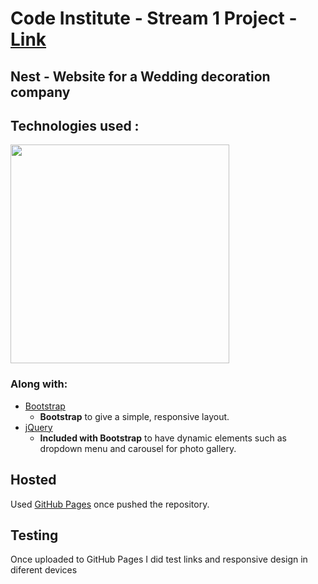 # Code Institute - Stream 1 Project  -  [Link](https://pndrckr.github.io/nest/)

## Nest - Website for a Wedding decoration company

## Technologies used :

<img src="https://camo.githubusercontent.com/904ade21b6fb63dec17555495bb36f749ba52023/68747470733a2f2f73332d75732d776573742d322e616d617a6f6e6177732e636f6d2f706c7567696e7365727665722f646f635265736f75726365732f737461636b2e737667" width="350px">

### Along with:
- [Bootstrap](http://getbootstrap.com/)
    - **Bootstrap** to give a simple, responsive layout.
- [jQuery](http://jquery.com/)
    - **Included with Bootstrap** to have dynamic elements such as dropdown menu and carousel for photo gallery.


## Hosted

Used [GitHub Pages](http://pages.github.com) once pushed the repository.


## Testing

Once uploaded to GitHub Pages I did test links and responsive design in diferent devices






